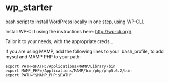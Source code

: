 # wp_starter
bash script to install WordPress locally in one step, using WP-CLI.

Install WP-CLI using the instructions here: http://wp-cli.org/

Tailor it to your needs, with the appropriate creds...

If you are using MAMP, add the following lines to your .bash_profile, 
to add mysql and MAMP PHP to your path:

```
export PATH=$PATH:/Applications/MAMP/Library/bin
export MAMP_PHP=/Applications/MAMP/bin/php/php5.6.2/bin
export PATH="$MAMP_PHP:$PATH"
```
